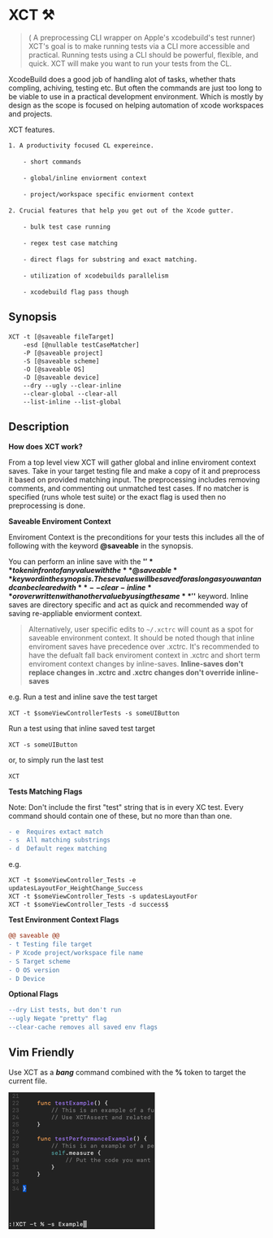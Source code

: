 # XCT ⚒ 
> ( A preprocessing CLI wrapper on Apple's xcodebuild's test runner)
XCT's goal is to make running tests via a CLI more accessible and practical. Running tests using a CLI should be powerful, flexible, and quick. XCT will make you want to run your tests from the CL.

XcodeBuild does a good job of handling alot of tasks, whether thats compling, achiving, testing etc. But often the commands are just too long to be viable to use in a practical development environment. Which is mostly by design as the scope is focused on helping automation of xcode workspaces and projects.

XCT features.

    1. A productivity focused CL expereince.
    
        - short commands 
        
        - global/inline enviorment context 
        
        - project/workspace specific enviorment context
        
    2. Crucial features that help you get out of the Xcode gutter.
    
        - bulk test case running
        
        - regex test case matching
        
        - direct flags for substring and exact matching.
        
        - utilization of xcodebuilds parallelism
        
        - xcodebuild flag pass though

Synopsis
---

```
XCT -t [@saveable fileTarget]
    -esd [@nullable testCaseMatcher]
    -P [@saveable project]
    -S [@saveable scheme] 
    -O [@saveable OS]
    -D [@saveable device]
    --dry --ugly --clear-inline
    --clear-global --clear-all
    --list-inline --list-global
```

Description
---

**How does XCT work?**

From a top level view XCT will gather global and inline enviroment context saves. Take in your target testing file and make a copy of it and preprocess it based on provided matching input. The preprocessing includes removing comments, and commenting out unmatched test cases. If no matcher is specified (runs whole test suite) or the exact flag is used then no preprocessing is done. 

**Saveable Enviroment Context**

Enviroment Context is the preconditions for your tests this includes all the of following with the keyword **@saveable** in the synopsis.

You can perform an inline save with the **'$'** token infront of any value with the **@saveable** keyword in the synopsis. These values will be saved for aslong as you want and can be cleared with **--clear-inline** or overwritten with another value by using the same **'$'** keyword. Inline saves are directory specific and act as quick and recommended way of saving re-appliable enviorment context. 

> Alternatively, user specific edits to `~/.xctrc` will count as a spot for saveable environment context. It should be noted though that inline enviroment saves have precedence over .xctrc. It's recommended to have the defualt fall back enviroment context in .xctrc and short term enviroment context changes by inline-saves.
**Inline-saves don't replace changes in .xctrc and .xctrc changes don't override inline-saves**

e.g.
Run a test and inline save the test target

`XCT -t $someViewControllerTests -s someUIButton`

Run a test using that inline saved test target

`XCT -s someUIButton`

or, to simply run the last test

`XCT`



**Tests Matching Flags**

Note: Don't include the first "test" string that is in every XC test.
Every command should contain one of these, but no more than than one.

```diff
- e  Requires extact match
- s  All matching substrings
- d  Default regex matching
```
e.g. 
```
XCT -t $someViewController_Tests -e updatesLayoutFor_HeightChange_Success
XCT -t $someViewController_Tests -s updatesLayoutFor
XCT -t $someViewController_Tests -d success$
```

**Test Environment Context Flags**

```diff
@@ saveable @@
- t Testing file target
- P Xcode project/workspace file name
- S Target scheme
- O OS version
- D Device
```

**Optional Flags**

```diff
--dry List tests, but don't run
--ugly Negate "pretty" flag
--clear-cache removes all saved env flags
```

Vim Friendly
---

Use XCT as a **_bang_** command combined with the **%** token to target the current file.

![Vim Usage](https://github.com/JoeManto/XCT/blob/master/vimUsage.png)
